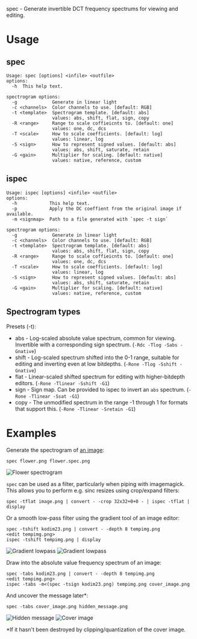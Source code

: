 spec - Generate invertible DCT frequency spectrums for viewing and editing.

# Usage
## spec
    Usage: spec [options] <infile> <outfile>
    options:
      -h  This help text.
    
    spectrogram options:
      -g             Generate in linear light
      -c <channels>  Color channels to use. [default: RGB]
      -t <template>  Spectrogram template. [default: abs]
                     values: abs, shift, flat, sign, copy
      -R <range>     Range to scale coffieicnts to. [default: one]
                     values: one, dc, dcs
      -T <scale>     How to scale coefficients. [default: log]
                     values: linear, log
      -S <sign>      How to represent signed values. [default: abs]
                     values: abs, shift, saturate, retain
      -G <gain>      Multiplier for scaling. [default: native]
                     values: native, reference, custom

## ispec
    Usage: ispec [options] <infile> <outfile>
    options:
      -h            This help text.
      -p            Apply the DC coeffient from the original image if available.
      -m <signmap>  Path to a file generated with `spec -t sign`
    
    spectrogram options:
      -g             Generate in linear light
      -c <channels>  Color channels to use. [default: RGB]
      -t <template>  Spectrogram template. [default: abs]
                     values: abs, shift, flat, sign, copy
      -R <range>     Range to scale coffieicnts to. [default: one]
                     values: one, dc, dcs
      -T <scale>     How to scale coefficients. [default: log]
                     values: linear, log
      -S <sign>      How to represent signed values. [default: abs]
                     values: abs, shift, saturate, retain
      -G <gain>      Multiplier for scaling. [default: native]
                     values: native, reference, custom

## Spectrogram types

Presets (-t):

* abs - Log-scaled absolute value spectrum, common for viewing. Invertible with a corresponding sign spectrum. (`-Rdc -Tlog -Sabs -Gnative`)
* shift - Log-scaled spectrum shifted into the 0-1 range, suitable for editing and inverting even at low bitdepths. (`-Rone -Tlog -Sshift -Gnative`)
* flat - Linear-scaled shifted spectrum for editing with higher-bitdepth editors. (`-Rone -Tlinear -Sshift -G1`)
* sign - Sign map. Can be provided to ispec to invert an `abs` spectrum. (`-Rone -Tlinear -Ssat -G1`)
* copy - The unmodified spectrum in the range -1 through 1 for formats that support this. (`-Rone -Tlinear -Sretain -G1`)

# Examples

Generate the spectrogram of [an image](https://0x09.net/i/g/flower.png):

	spec flower.png flower.spec.png

![Flower spectrogram](https://0x09.net/i/g/flower.spec.png "Flower spectrogram")

`spec` can be used as a filter, particularly when piping with imagemagick. This allows you to perform e.g. sinc resizes using crop/expand filters:

	spec -tflat image.png | convert - -crop 32x32+0+0 - | ispec -tflat | display
	
Or a smooth low-pass filter using the gradient tool of an image editor:
	
	spec -tshift kodim23.png | convert - -depth 8 tempimg.png
	<edit tempimg.png>
	ispec -tshift tempimg.png | display

![Gradient lowpass](https://0x09.net/i/g/gradlp.png "Gradient lowpass") ![Gradient lowpass](https://0x09.net/i/g/smoothpass.png "Gradient lowpass")

Draw into the absolute value frequency spectrum of an image:

	spec -tabs kodim23.png | convert - -depth 8 tempimg.png
	<edit tempimg.png>
	ispec -tabs -m<(spec -tsign kodim23.png) tempimg.png cover_image.png

And uncover the message later\*:

	spec -tabs cover_image.png hidden_message.png

![Hidden message](https://0x09.net/i/g/hidden.png "Hidden message") ![Cover image](https://0x09.net/i/g/cover.png "Cover image")

\*If it hasn't been destroyed by clipping/quantization of the cover image.
